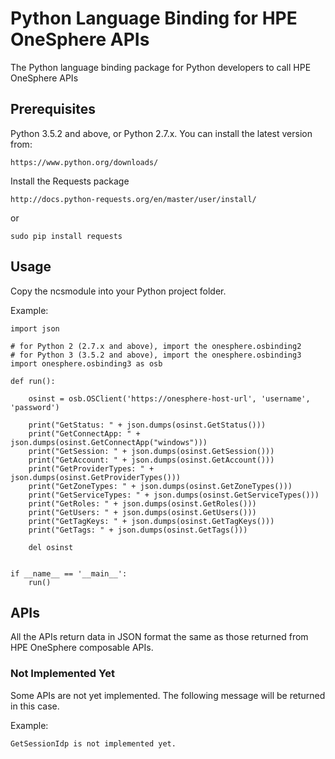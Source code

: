 # Python Language Binding for HPE OneSphere APIs

The Python language binding package for Python developers to call HPE OneSphere APIs

## Prerequisites

Python 3.5.2 and above, or Python 2.7.x. 
You can install the latest version from:

```
https://www.python.org/downloads/
```

Install the Requests package

```
http://docs.python-requests.org/en/master/user/install/
```
or
```
sudo pip install requests
```

## Usage

Copy the ncsmodule into your Python project folder.

Example:

```
import json

# for Python 2 (2.7.x and above), import the onesphere.osbinding2
# for Python 3 (3.5.2 and above), import the onesphere.osbinding3
import onesphere.osbinding3 as osb

def run():

    osinst = osb.OSClient('https://onesphere-host-url', 'username', 'password')

    print("GetStatus: " + json.dumps(osinst.GetStatus()))
    print("GetConnectApp: " + json.dumps(osinst.GetConnectApp("windows")))
    print("GetSession: " + json.dumps(osinst.GetSession()))
    print("GetAccount: " + json.dumps(osinst.GetAccount()))
    print("GetProviderTypes: " + json.dumps(osinst.GetProviderTypes()))
    print("GetZoneTypes: " + json.dumps(osinst.GetZoneTypes()))
    print("GetServiceTypes: " + json.dumps(osinst.GetServiceTypes()))
    print("GetRoles: " + json.dumps(osinst.GetRoles()))
    print("GetUsers: " + json.dumps(osinst.GetUsers()))
    print("GetTagKeys: " + json.dumps(osinst.GetTagKeys()))
    print("GetTags: " + json.dumps(osinst.GetTags()))

    del osinst


if __name__ == '__main__':
    run()
```

## APIs

All the APIs return data in JSON format the same as those returned from HPE OneSphere composable APIs.

### Not Implemented Yet

Some APIs are not yet implemented. The following message will be returned in this case.

Example:

```
GetSessionIdp is not implemented yet.
```

